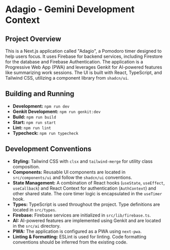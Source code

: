 
# Adagio - Gemini Development Context

## Project Overview

This is a Next.js application called "Adagio", a Pomodoro timer designed to help users focus. It uses Firebase for backend services, including Firestore for the database and Firebase Authentication. The application is a Progressive Web App (PWA) and leverages Genkit for AI-powered features like summarizing work sessions. The UI is built with React, TypeScript, and Tailwind CSS, utilizing a component library from `shadcn/ui`.

## Building and Running

-   **Development:** `npm run dev`
-   **Genkit Development:** `npm run genkit:dev`
-   **Build:** `npm run build`
-   **Start:** `npm run start`
-   **Lint:** `npm run lint`
-   **Typecheck:** `npm run typecheck`

## Development Conventions

-   **Styling:** Tailwind CSS with `clsx` and `tailwind-merge` for utility class composition.
-   **Components:** Reusable UI components are located in `src/components/ui` and follow the `shadcn/ui` conventions.
-   **State Management:** A combination of React hooks (`useState`, `useEffect`, `useCallback`) and React Context for authentication (`AuthContext`) and other shared state. The core timer logic is encapsulated in the `useTimer` hook.
-   **Types:** TypeScript is used throughout the project. Type definitions are located in `src/types`.
-   **Firebase:** Firebase services are initialized in `src/lib/firebase.ts`.
-   **AI:** AI-powered features are implemented using Genkit and are located in the `src/ai` directory.
-   **PWA:** The application is configured as a PWA using `next-pwa`.
-   **Linting & Formatting:** ESLint is used for linting. Code formatting conventions should be inferred from the existing code.
